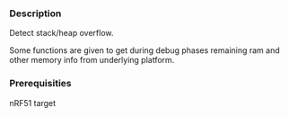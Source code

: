 ### Description
Detect stack/heap overflow.

Some functions are given to get during debug phases remaining ram and other memory info from underlying platform.

### Prerequisities
nRF51 target 